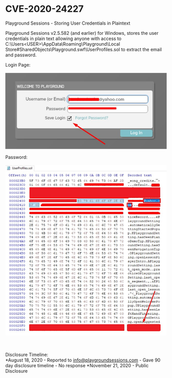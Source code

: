 # CVE-2020-24227
Playground Sessions - Storing User Credentials in Plaintext

Playground Sessions v2.5.582 (and earlier) for Windows, stores the user credentials in plain text allowing anyone with access to C:\Users\<USER>\AppData\Roaming\Playground\Local Store\#SharedObjects\Playground.swf\UserProfiles.sol to extract the email and password.

Login Page:<br><br>
![alt text](https://github.com/nathunandwani/CVE-2020-24227/blob/main/login-page.jpg?raw=true)

Password:<br><br>
![alt text](https://github.com/nathunandwani/CVE-2020-24227/blob/main/password.jpg?raw=true)

<br><br>Disclosure Timeline:<br>
*August 18, 2020 - Reported to info@playgroundsessions.com - Gave 90 day disclosure timeline - No response
*November 21, 2020 - Public Disclosure
